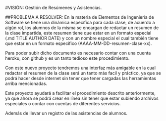 #VISIÓN: 
Gestión de Resúmenes y Asistencias.


##PROBLEMA A RESOLVER:
En la materia de Elementos de Ingeniería de Software se tiene una dinámica específica para cada clase, de acuerdo a algún rol, los alumnos de la misma se encargan de redactar un resumen de la clase impartida, este resumen tiene que estar en un formato especial (.md TITLE AUTHOR DATE) y con un nombre especial el cual también tiene que estar en un formato específico (AAAA-MM-DD-resumen-clase-xx).

Para poder subir dicho documento es necesario contar con una cuenta heroku, con github y es un tanto tedioso este procedimiento.

Con este nuevo proyecto tendremos una interfaz más amigable en la cual redactar el resumen de la clase será un tanto más facil y práctico, ya que se podrá hacer desde internet sin tener que tener cargadas las herramientas arriba mencionadas.

Este proyecto ayudará a facilitar el procedimiento descrito anteriormente, ya que ahora se podrá crear en línea sin tener que estar subiendo archivos especiales o contar con cuentas de diferentes servicios.



Además de llevar un registro de las asistencias de alumnos.
